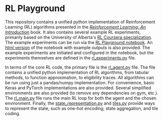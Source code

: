 # RL Playground

This repository contains a unified python implementation of Reinforcement Learning (RL) algorithms presented in
the [*Reinforcement Learning: An Introduction*](http://incompleteideas.net/book/RLbook2020.pdf) book. 
It also contains several example RL experiments, primarily based on the University of Alberta's [RL Coursera specialization](https://www.coursera.org/specializations/reinforcement-learning).
The example experiments can be run via the [RL Playground notebook](RL%20Playground.ipynb). An [html version](RL%20Playground.html) 
of the notebook with example outputs is also provided. The example experiments are initiated and configured in the notebook, 
but the experiments themselves are defined in the [rl_experiments.py](src/rl_experiments.py) file.

In terms of the core RL code, the primary file is the [rl_agent.py](src/rl_agent.py) file. The file contains a unified 
python implementation of RL algorithms, from tabular methods, to function approximation, to eligibility traces. 
All algorithms can be run using just a pandas/numpy implementation. For convenience, basic Keras and PyTorch implementations
are also provided. Several simplified environments are also provided (to remove any dependencies on gym, etc.). 
The [rl_main.py](src/rl_main.py) file runs the main RL loop for both the agent and the chosen environment. Finally, the [state_representation.py](src/state_representation.py)
and [tiles.py](src/tiles.py) provide ways to represent the state, such as one-hot encoding, state aggregation, and tile coding.